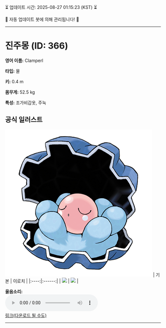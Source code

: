 
⏳ 업데이트 시간: 2025-08-27 01:15:23 (KST) ⏳

🤖 자동 업데이트 봇에 의해 관리됩니다! 🤖

---

# 진주몽 (ID: 366)
**영어 이름:** Clamperl

**타입:** 물

**키:** 0.4 m

**몸무게:** 52.5 kg

**특성:** 조가비갑옷, 주눅

## 공식 일러스트
![](https://raw.githubusercontent.com/PokeAPI/sprites/master/sprites/pokemon/other/official-artwork/366.png)
| 기본 | 이로치 |
|:----:|:------:|
| <img src="http://play.pokemonshowdown.com/sprites/ani/clamperl.gif" width="200"> | <img src="http://play.pokemonshowdown.com/sprites/ani-shiny/clamperl.gif" width="200"> |

**울음소리:**<br><audio controls src="https://raw.githubusercontent.com/PokeAPI/cries/main/cries/pokemon/latest/366.ogg"></audio><br> [링크(다운로드 될 수도)](https://raw.githubusercontent.com/PokeAPI/cries/main/cries/pokemon/latest/366.ogg)


---
